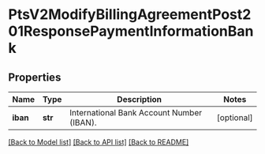 # PtsV2ModifyBillingAgreementPost201ResponsePaymentInformationBank

## Properties
Name | Type | Description | Notes
------------ | ------------- | ------------- | -------------
**iban** | **str** | International Bank Account Number (IBAN).  | [optional] 

[[Back to Model list]](../README.md#documentation-for-models) [[Back to API list]](../README.md#documentation-for-api-endpoints) [[Back to README]](../README.md)


